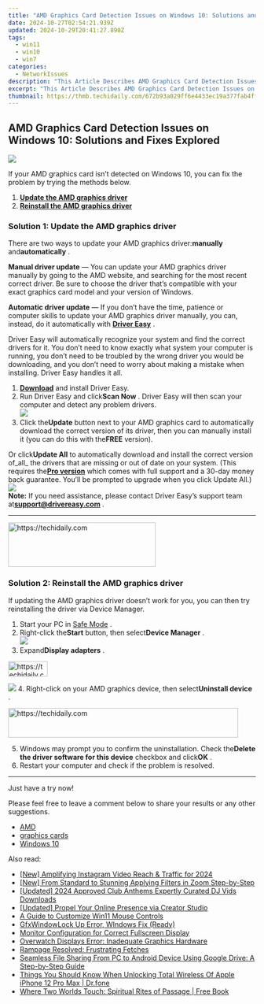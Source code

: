 ```yaml
---
title: "AMD Graphics Card Detection Issues on Windows 10: Solutions and Fixes Explored"
date: 2024-10-27T02:54:21.939Z
updated: 2024-10-29T20:41:27.890Z
tags:
  - win11
  - win10
  - win7
categories:
  - NetworkIssues
description: "This Article Describes AMD Graphics Card Detection Issues on Windows 10: Solutions and Fixes Explored"
excerpt: "This Article Describes AMD Graphics Card Detection Issues on Windows 10: Solutions and Fixes Explored"
thumbnail: https://thmb.techidaily.com/672b93a029ff6e4433ec19a377fab4ffa2a67286a950d0a63433c57fd863da90.jpg
---
```


## AMD Graphics Card Detection Issues on Windows 10: Solutions and Fixes Explored

![](https://images.drivereasy.com/wp-content/uploads/2018/10/img_5bd02f740ef05.png) 

 If your AMD graphics card isn’t detected on Windows 10, you can fix the problem by trying the methods below.

1. [**Update the AMD graphics driver**](https://tools.techidaily.com/drivereasy/download/)
2. [**Reinstall the AMD graphics driver**](https://tools.techidaily.com/drivereasy/download/)

###  Solution 1: Update the AMD graphics driver

 There are two ways to update your AMD graphics driver:**manually** and**automatically** .

**Manual driver update** — You can update your AMD graphics driver manually by going to the AMD website, and searching for the most recent correct driver. Be sure to choose the driver that’s compatible with your exact graphics card model and your version of Windows.

**Automatic driver update** — If you don’t have the time, patience or computer skills to update your AMD graphics driver manually, you can, instead, do it automatically with **[Driver Easy](https://tools.techidaily.com/drivereasy/download/)**  .

 Driver Easy will automatically recognize your system and find the correct drivers for it. You don’t need to know exactly what system your computer is running, you don’t need to be troubled by the wrong driver you would be downloading, and you don’t need to worry about making a mistake when installing. Driver Easy handles it all.

1. **[Download](https://tools.techidaily.com/drivereasy/download/)**  and install Driver Easy.
2. Run Driver Easy and click**Scan Now** . Driver Easy will then scan your computer and detect any problem drivers.  
![](https://images.drivereasy.com/wp-content/uploads/2018/10/img_5bd041846a45f.jpg)
3. Click the**Update** button next to your AMD graphics card to automatically download the correct version of its driver, then you can manually install it (you can do this with the**FREE** version).  
    
 Or click**Update All** to automatically download and install the correct version of_all_ the drivers that are missing or out of date on your system. (This requires the[**Pro version**](https://tools.techidaily.com/drivereasy/download/) which comes with full support and a 30-day money back guarantee. You’ll be prompted to upgrade when you click Update All.)  
![](https://images.drivereasy.com/wp-content/uploads/2018/10/img_5bd041e7c6c5d.jpg)  
**Note:** If you need assistance, please contact Driver Easy’s support team at**support@drivereasy.com** .

---

<!-- affiliate ads begin -->
<a href="https://aligracehair.sjv.io/c/5597632/2027176/19272" target="_top" id="2027176">
  <img src="//a.impactradius-go.com/display-ad/19272-2027176" border="0" alt="https://techidaily.com" width="300" height="90"/>
</a>
<img height="0" width="0" src="https://aligracehair.sjv.io/i/5597632/2027176/19272" style="position:absolute;visibility:hidden;" border="0" />
<!-- affiliate ads end -->

###  Solution 2: Reinstall the AMD graphics driver

 If updating the AMD graphics driver doesn’t work for you, you can then try reinstalling the driver via Device Manager.

1. Start your PC in [Safe Mode](https://tools.techidaily.com/drivereasy/download/) .
2. Right-click the**Start** button, then select**Device Manager** .  
![](https://images.drivereasy.com/wp-content/uploads/2018/10/img_5bd0466830d79.jpg)
3. Expand**Display adapters** .  

<!-- affiliate ads begin -->
<a href="https://25home.pxf.io/c/5597632/2148634/16836" target="_top" id="2148634">
  <img src="//a.impactradius-go.com/display-ad/16836-2148634" border="0" alt="https://techidaily.com" width="80" height="31"/>
</a>
<img height="0" width="0" src="https://25home.pxf.io/i/5597632/2148634/16836" style="position:absolute;visibility:hidden;" border="0" />
<!-- affiliate ads end -->

![](https://images.drivereasy.com/wp-content/uploads/2018/10/img_5bd0472246a2b.jpg)
4. Right-click on your AMD graphics device, then select**Uninstall device** .

<!-- affiliate ads begin -->
<a href="https://bluettius.sjv.io/c/5597632/2139122/17108" target="_top" id="2139122">
  <img src="//a.impactradius-go.com/display-ad/17108-2139122" border="0" alt="https://techidaily.com" width="468" height="60"/>
</a>
<img height="0" width="0" src="https://bluettius.sjv.io/i/5597632/2139122/17108" style="position:absolute;visibility:hidden;" border="0" />
<!-- affiliate ads end -->

5. Windows may prompt you to confirm the uninstallation. Check the**Delete the driver software for this device** checkbox and click**OK** .
6. Restart your computer and check if the problem is resolved.

---

Just have a try now!

 Please feel free to leave a comment below to share your results or any other suggestions.

* [AMD](https://tools.techidaily.com/drivereasy/download/)
* [graphics cards](https://tools.techidaily.com/drivereasy/download/)
* [Windows 10](https://tools.techidaily.com/drivereasy/download/)

<ins class="adsbygoogle"
     style="display:block"
     data-ad-format="autorelaxed"
     data-ad-client="ca-pub-7571918770474297"
     data-ad-slot="1223367746"></ins>

<ins class="adsbygoogle"
     style="display:block"
     data-ad-client="ca-pub-7571918770474297"
     data-ad-slot="8358498916"
     data-ad-format="auto"
     data-full-width-responsive="true"></ins>

<span class="atpl-alsoreadstyle">Also read:</span>
<div><ul>
<li><a href="https://instagram-clips.techidaily.com/new-amplifying-instagram-video-reach-and-traffic-for-2024/"><u>[New] Amplifying Instagram Video Reach & Traffic for 2024</u></a></li>
<li><a href="https://some-knowledge.techidaily.com/new-from-standard-to-stunning-applying-filters-in-zoom-step-by-step/"><u>[New] From Standard to Stunning Applying Filters in Zoom Step-by-Step</u></a></li>
<li><a href="https://youtube-sure.techidaily.com/ed-2024-approved-club-anthems-expertly-curated-dj-vids-downloads/"><u>[Updated] 2024 Approved Club Anthems Expertly Curated DJ Vids Downloads</u></a></li>
<li><a href="https://facebook-video-share.techidaily.com/updated-propel-your-online-presence-via-creator-studio/"><u>[Updated] Propel Your Online Presence via Creator Studio</u></a></li>
<li><a href="https://win11-tips.techidaily.com/a-guide-to-customize-win11-mouse-controls/"><u>A Guide to Customize Win11 Mouse Controls</u></a></li>
<li><a href="https://network-issues.techidaily.com/gfxwindowlock-up-error-windows-fix-ready/"><u>GfxWindowLock Up Error, WIndows Fix (Ready)</u></a></li>
<li><a href="https://network-issues.techidaily.com/monitor-configuration-for-correct-fullscreen-display/"><u>Monitor Configuration for Correct Fullscreen Display</u></a></li>
<li><a href="https://network-issues.techidaily.com/overwatch-displays-error-inadequate-graphics-hardware/"><u>Overwatch Displays Error: Inadequate Graphics Hardware</u></a></li>
<li><a href="https://network-issues.techidaily.com/rampage-resolved-frustrating-fetches/"><u>Rampage Resolved: Frustrating Fetches</u></a></li>
<li><a href="https://win-comparisons.techidaily.com/seamless-file-sharing-from-pc-to-android-device-using-google-drive-a-step-by-step-guide/"><u>Seamless File Sharing From PC to Android Device Using Google Drive: A Step-by-Step Guide</u></a></li>
<li><a href="https://iphone-unlock.techidaily.com/things-you-should-know-when-unlocking-total-wireless-of-apple-iphone-12-pro-max-drfone-by-drfone-ios/"><u>Things You Should Know When Unlocking Total Wireless Of Apple iPhone 12 Pro Max | Dr.fone</u></a></li>
<li><a href="https://novels-ebooks.techidaily.com/458076-9780307574343-where-two-worlds-touch-spiritual-rites-of-passage/"><u>Where Two Worlds Touch: Spiritual Rites of Passage | Free Book</u></a></li>
</ul></div>

